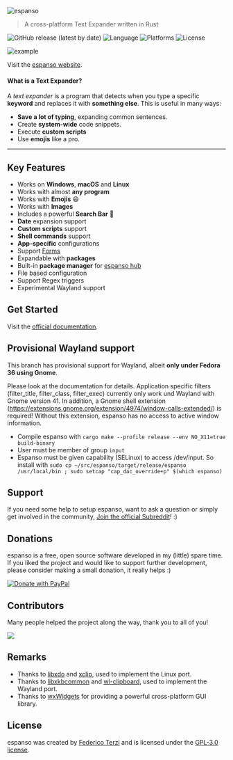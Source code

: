 ![espanso](images/logo_extended.png)

> A cross-platform Text Expander written in Rust

![GitHub release (latest by date)](https://img.shields.io/github/v/release/federico-terzi/espanso)
![Language](https://img.shields.io/badge/language-rust-orange)
![Platforms](https://img.shields.io/badge/platforms-Windows%2C%20macOS%20and%20Linux-blue)
![License](https://img.shields.io/github/license/federico-terzi/espanso)

![example](images/example.gif)

Visit the [espanso website](https://espanso.org).

#### What is a Text Expander?

A *text expander* is a program that detects when you type
a specific **keyword** and replaces it with **something else**. 
This is useful in many ways:
* **Save a lot of typing**, expanding common sentences.
* Create **system-wide** code snippets.
* Execute **custom scripts**
* Use **emojis** like a pro.

___

## Key Features

* Works on **Windows**, **macOS** and **Linux**
* Works with almost **any program**
* Works with **Emojis** 😄
* Works with **Images**
* Includes a powerful **Search Bar** 🔎
* **Date** expansion support
* **Custom scripts** support
* **Shell commands** support
* **App-specific** configurations
* Support [Forms](https://espanso.org/docs/matches/forms/)
* Expandable with **packages**
* Built-in **package manager** for [espanso hub](https://hub.espanso.org/)
* File based configuration
* Support Regex triggers
* Experimental Wayland support

## Get Started

Visit the [official documentation](https://espanso.org/docs/).

## Provisional Wayland support

This branch has provisional support for Wayland, albeit **only under Fedora 36 using Gnome**.

Please look at the documentation for details. Application specific filters
(filter_title, filter_class, filter_exec) currently only work und Wayland with Gnome
version 41. In addition, a Gnome shell extension
(https://extensions.gnome.org/extension/4974/window-calls-extended/)
is required! Without this extension, espanso has no access to active window information.

* Compile espanso with `cargo make --profile release --env NO_X11=true build-binary`
* User must be member of group `input`
* Espanso must be given capability (SELinux) to access /dev/input. So install with `sudo cp ~/src/espanso/target/release/espanso /usr/local/bin ; sudo setcap "cap_dac_override+p" $(which espanso)`

## Support

If you need some help to setup espanso, want to ask a question or simply get involved
in the community, [Join the official Subreddit](https://www.reddit.com/r/espanso/)! :)



## Donations

espanso is a free, open source software developed in my (little) spare time.
If you liked the project and would like to support further development, 
please consider making a small donation, it really helps :)

[![Donate with PayPal](images/donate.gif)](https://www.paypal.com/cgi-bin/webscr?cmd=_s-xclick&hosted_button_id=FHNLR5DRS267E&source=url)

## Contributors

Many people helped the project along the way, thank you to all of you!

<a href="https://github.com/federico-terzi/espanso/graphs/contributors">
  <img src="https://contrib.rocks/image?repo=federico-terzi/espanso" />
</a>

## Remarks

* Thanks to [libxdo](https://github.com/jordansissel/xdotool) and [xclip](https://github.com/astrand/xclip), used to implement the Linux port.
* Thanks to [libxkbcommon](https://xkbcommon.org/) and [wl-clipboard](https://github.com/bugaevc/wl-clipboard), used to implement the Wayland port.
* Thanks to [wxWidgets](https://www.wxwidgets.org/) for providing a powerful cross-platform GUI library.

## License

espanso was created by [Federico Terzi](http://federicoterzi.com)
and is licensed under the [GPL-3.0 license](/LICENSE).
